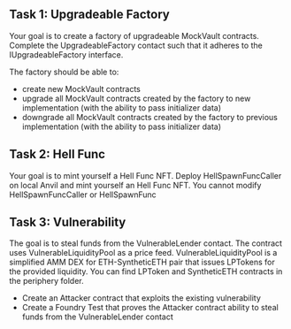 ## Task 1: Upgradeable Factory

Your goal is to create a factory of upgradeable MockVault contracts. Complete the UpgradeableFactory contact such that it adheres to the IUpgradeableFactory interface. 

The factory should be able to:

* create new MockVault contracts
* upgrade all MockVault contracts created by the factory to new implementation (with the ability to pass initializer data)
* downgrade all MockVault contracts created by the factory to previous implementation (with the ability to pass initializer data)


## Task 2: Hell Func

Your goal is to mint yourself a Hell Func NFT. Deploy HellSpawnFuncCaller on local Anvil and mint yourself an Hell Func NFT. You cannot modify HellSpawnFuncCaller or HellSpawnFunc

## Task 3: Vulnerability

The goal is to steal funds from the VulnerableLender contact. The contract uses VulnerableLiquidityPool as a price feed. VulnerableLiquidityPool is a simplified AMM DEX for ETH-SyntheticETH pair that issues LPTokens for the provided liquidity. You can find LPToken and SyntheticETH contracts in the periphery folder. 

* Create an Attacker contract that exploits the existing vulnerability
* Create a Foundry Test that proves the Attacker contract ability to steal funds from the VulnerableLender contact
